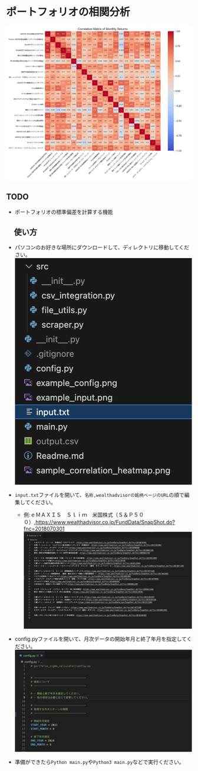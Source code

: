 # ポートフォリオの相関分析　
![alt text](sample_correlation_heatmap.png)

## TODO
- ポートフォリオの標準偏差を計算する機能

## 　使い方 

- パソコンのお好きな場所にダウンロードして、ディレクトリに移動してください。 
![alt text](dir.png)
- `input.txt`ファイルを開いて、`名称,wealthadvisorの銘柄ページのURL`の順で編集してください。 
  - 例:ｅＭＡＸＩＳ　Ｓｌｉｍ　米国株式（Ｓ＆Ｐ５００）,https://www.wealthadvisor.co.jp/FundData/SnapShot.do?fnc=2018070301
![alt text](example_input.png)

- config.pyファイルを開いて、月次データの開始年月と終了年月を指定してください。
![alt text](example_config.png)
- 準備ができたら`Python main.py`や`Python3 main.py`などで実行ください。 